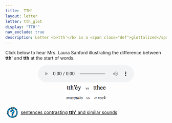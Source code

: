 ```yaml
---
title:  TTH'
layout: letter
letter: tth_glot
display: "TTH'"
nav_exclude: true
description: Letter <b>tth'</b> is a <span class="def">glottalized</span> or <span class="def"><a href="javascript:tech('ejective');">ejective</a></span> sound. It it pronounced like <b>tth</b> except with the vocal folds tightly closed so that air is released with a sudden burst or popping sound. Tanacross <b>tth'</b> occurs only at the beginning of a syllable. Letters <b>tth</b> and <b>tth'</b> can be difficult for learners to distinguish from each other.
---
```



Click below to hear Mrs. Laura Sanford illustrating the difference between <b>tth'</b> and <b>tth</b> at the start of words.


<center>
<audio controls src="/assets/audio/tth_glot_tth_comp_ls.mp3" type="audio/mpeg">Your browser does not support the audio element.</audio><br/>
<img src="/assets/gif//tth_glot_tth_comp.gif" border="0">
</center>


<p>
<img src="/assets/images/question.png" width="34" height="34" hspace="5" align="absmiddle"> <a href="../dental_comp/dental_sent/dental_sent.html"> sentences contrasting <b>tth'</b> and similar sounds</a><br />
</p>
						